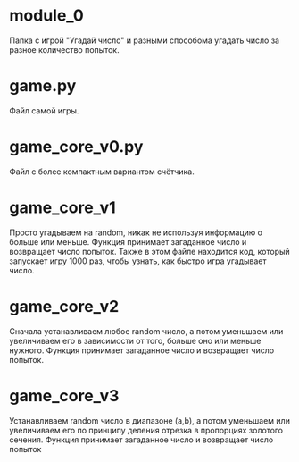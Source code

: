 # module_0 
Папка с игрой "Угадай число" и разными способома угадать число за разное количество попыток.
# game.py
Файл самой игры.
# game_core_v0.py
Файл с более компактным вариантом счётчика.
# game_core_v1
Просто угадываем на random, никак не используя информацию о больше или меньше. Функция принимает загаданное число и возвращает число попыток.
Также в этом файле находится код, который запускает игру 1000 раз, чтобы узнать, как быстро игра угадывает число.
# game_core_v2
Сначала устанавливаем любое random число, а потом уменьшаем или увеличиваем его в зависимости от того, больше оно или меньше нужного. Функция принимает загаданное число и возвращает число попыток. 
# game_core_v3
Устанавливаем random число в диапазоне (a,b), а потом уменьшаем или увеличиваем его по принципу деления отрезка в пропорциях золотого сечения. Функция принимает загаданное число и возвращает число попыток
